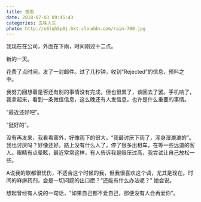 ```yaml
---
title: 夜雨
date: 2018-07-03 09:45:43
categories: 五味人生 
photo: http://o6lqh5p0j.bkt.clouddn.com/rain-700.jpg
---
```


我现在在公司，外面在下雨，时间刚过十二点。

<!-- more -->

新的一天。

花费了点时间，发了一封邮件。过了几秒钟，收到“Rejected”的信息，预料之中。

我努力回想着是否还有别的事情没有完成，但也很累了，该回去了罢。手机响了，我拿起来，看到一条微信信息，这么晚还有人发信息，也许是什么重要的事情。

“最近还好吧”。

“挺好的”。

没有再发来，我看看窗外，好像雨下的很大。“我最讨厌下雨了，浑身湿漉漉的”。我也讨厌吗？好像还好。路上没有什么人了，停了很多出租车，在等一些远道的客人。眼睛有点晕眩，最近常常这样，有人告诉我是眼压过高，我尝试让自己放松一些。

A说我的歌都很忧伤，不适合这个时候的我，但我很喜欢这个调，尤其是现在。时间的麻痹药剂，会是一切问题的出口麽？“还能有什么办法呢？” 她会说。

想起曾经有人说的一句话，“如果自己都不爱自己，那便没有人会再爱你”。

